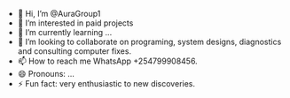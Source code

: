 - 👋 Hi, I’m @AuraGroup1
- 👀 I’m interested in paid projects 
- 🌱 I’m currently learning ...
- 💞️ I’m looking to collaborate on programing, system designs, diagnostics and consulting computer fixes.
- 📫 How to reach me WhatsApp +254799908456.
- 😄 Pronouns: ...
- ⚡ Fun fact: very enthusiastic to new discoveries.

<!---
AuraGroup1/AuraGroup1 is a ✨ special ✨ repository because its `README.md` (this file) appears on your GitHub profile.
You can click the Preview link to take a look at your changes.
--->
